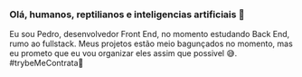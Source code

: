 ### Olá, humanos, reptilianos e inteligencias artificiais 👋
  Eu sou Pedro, desenvolvedor Front End, no momento estudando Back End, rumo ao fullstack.
  Meus projetos estão meio bagunçados no momento, mas eu prometo que eu vou organizar eles assim que possivel 😅.
  #trybeMeContrata🥰
  
<!--
**PedroSehn/PedroSehn** is a ✨ _special_ ✨ repository because its `README.md` (this file) appears on your GitHub profile.

Here are some ideas to get you started:

- 🔭 I’m currently working on ...
- 🌱 I’m currently learning ...
- 👯 I’m looking to collaborate on ...
- 🤔 I’m looking for help with ...
- 💬 Ask me about ...
- 📫 How to reach me: ...
- 😄 Pronouns: ...
- ⚡ Fun fact: ...
-->
